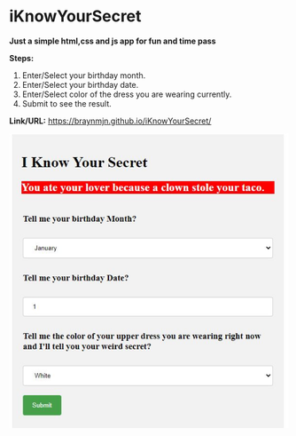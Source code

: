 # iKnowYourSecret

**Just a simple html,css and js app for fun and time pass**

**Steps:**
1. Enter/Select your birthday month.
2. Enter/Select your birthday date.
3. Enter/Select color of the dress you are wearing currently.
4. Submit to see the result.

**Link/URL:** https://braynmjn.github.io/iKnowYourSecret/

![Screenshot](Screenshot.JPG)

